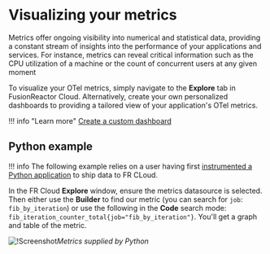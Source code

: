 # Visualizing your metrics


Metrics offer ongoing visibility into numerical and statistical data, providing a constant stream of insights into the performance of your applications and services. For instance, metrics can reveal critical information such as the CPU utilization of a machine or the count of concurrent users at any given moment

To visualize your OTel metrics, simply navigate to the **Explore** tab in FusionReactor Cloud. Alternatively, create your own personalized dashboards to providing a tailored view of your application's OTel metrics.  

!!! info "Learn more" 
    [Create a custom dashboard](/frdocs/Getting-started/Tutorials/create-dashboard/)

## Python example 

!!! info
    The following example relies on a user having first [instrumented a Python application](/frdocs/Monitor-your-data/OpenTelemetry/Instrumentation/Python/) to ship data to FR CLoud. 

In the FR Cloud **Explore** window, ensure the metrics datasource is selected. Then either use the **Builder** to find
our metric (you can search for `job`: `fib_by_iteration`) or use the following in the **Code** search
mode: `fib_iteration_counter_total{job="fib_by_iteration"}`.
You'll get a graph and table of the metric.


![!Screenshot](/frdocs/Monitor-your-data/OpenTelemetry/images/pythonmetrics.png)*Metrics supplied by Python*

